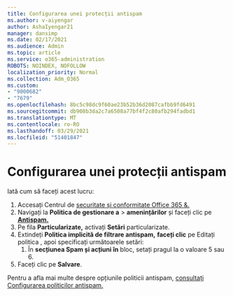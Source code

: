```yaml
---
title: Configurarea unei protecții antispam
ms.author: v-aiyengar
author: AshaIyengar21
manager: dansimp
ms.date: 02/17/2021
ms.audience: Admin
ms.topic: article
ms.service: o365-administration
ROBOTS: NOINDEX, NOFOLLOW
localization_priority: Normal
ms.collection: Adm_O365
ms.custom:
- "9000682"
- "7679"
ms.openlocfilehash: 8bc5c98dc9f60ae23b52b36d2087cafbb9fd6491
ms.sourcegitcommit: db908b3da2c7a6508a77bf4f2c80afb294fadbd1
ms.translationtype: MT
ms.contentlocale: ro-RO
ms.lasthandoff: 03/29/2021
ms.locfileid: "51401847"
---
```

# <a name="set-up-an-anti-spam-protection"></a>Configurarea unei protecții antispam

Iată cum să faceți acest lucru:

1. Accesați Centrul de [securitate și conformitate Office 365 &.](https://go.microsoft.com/fwlink/p/?linkid=2077143)
1. Navigați la **Politica de gestionare a**  >  **amenințărilor** și faceți clic pe **[Antispam.](https://go.microsoft.com/fwlink/p/?linkid=2077143)**
1. Pe fila **Particularizate,** activați **Setări** particularizate.
1. Extindeți **Politica implicită de filtrare antispam,** **faceți clic** pe Editați politica , apoi specificați următoarele setări:
    1. În **secțiunea Spam și acțiuni în** bloc, setați pragul la o valoare 5 sau 6.
1. Faceți clic pe **Salvare**.

Pentru a afla mai multe despre opțiunile politicii antispam, [consultați Configurarea politicilor antispam.](https://go.microsoft.com/fwlink/?linkid=2092051)
